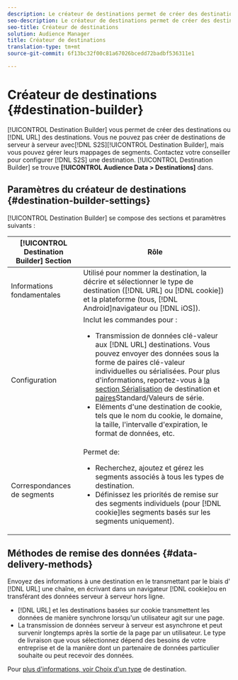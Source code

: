 ```yaml
---
description: Le créateur de destinations permet de créer des destinations d'URL avec cookie ou DNL. Vous ne pouvez pas créer de destinations de serveur à serveur (S 2 S) avec le créateur de destinations, mais vous pouvez gérer leurs mappages de segments. Contactez votre consultant pour configurer une destination S 2 S. Le créateur de destinations est situé dans Données d'audience > Destinations.
seo-description: Le créateur de destinations permet de créer des destinations d'URL avec cookie ou DNL. Vous ne pouvez pas créer de destinations de serveur à serveur (S 2 S) avec le créateur de destinations, mais vous pouvez gérer leurs mappages de segments. Contactez votre consultant pour configurer une destination S 2 S. Le créateur de destinations est situé dans Données d'audience > Destinations.
seo-title: Créateur de destinations
solution: Audience Manager
title: Créateur de destinations
translation-type: tm+mt
source-git-commit: 6f13bc32f00c81a67026bcedd72badbf536311e1

---
```



# Créateur de destinations {#destination-builder}

[!UICONTROL Destination Builder] vous permet de créer des destinations ou [!DNL URL] des destinations. Vous ne pouvez pas créer de destinations de serveur à serveur avec[!DNL S2S][!UICONTROL Destination Builder], mais vous pouvez gérer leurs mappages de segments. Contactez votre conseiller pour configurer [!DNL S2S] une destination. [!UICONTROL Destination Builder] se trouve **[!UICONTROL Audience Data > Destinations]** dans.

## Paramètres du créateur de destinations {#destination-builder-settings}

<!-- destination-builder.xml -->

[!UICONTROL Destination Builder] se compose des sections et paramètres suivants :

| [!UICONTROL Destination Builder] Section | Rôle |
|--- |--- |
| Informations fondamentales | Utilisé pour nommer la destination, la décrire et sélectionner le type de destination ([!DNL URL] ou [!DNL cookie]) et la plateforme (tous, [!DNL Android]navigateur ou [!DNL iOS]). |
| Configuration | Inclut les commandes pour : <br/><ul><li>Transmission de données clé-valeur aux [!DNL URL] destinations. Vous pouvez envoyer des données sous la forme de paires clé-valeur individuelles ou sérialisées. Pour plus d'informations, reportez-vous à [la section Sérialisation](../../features/destinations/key-value-pairs.md#destination-serialized) de destination et [paires](../../features/destinations/key-value-pairs.md)Standard/Valeurs de série. </li><li>Eléments d'une destination de cookie, tels que le nom du cookie, le domaine, la taille, l'intervalle d'expiration, le format de données, etc.</li></ul> |
| Correspondances de segments | Permet de: <br/><ul><li>Recherchez, ajoutez et gérez les segments associés à tous les types de destination. </li><li>Définissez les priorités de remise sur des segments individuels (pour [!DNL cookie]les segments basés sur les segments uniquement).</li></ul> |

## Méthodes de remise des données {#data-delivery-methods}

Envoyez des informations à une destination en le transmettant par le biais d' [!DNL URL] une chaîne, en écrivant dans un navigateur [!DNL cookie]ou en transférant des données serveur à serveur hors ligne.

* [!DNL URL] et les destinations basées sur cookie transmettent les données de manière synchrone lorsqu'un utilisateur agit sur une page.
* La transmission de données serveur à serveur est asynchrone et peut survenir longtemps après la sortie de la page par un utilisateur. Le type de livraison que vous sélectionnez dépend des besoins de votre entreprise et de la manière dont un partenaire de données particulier souhaite ou peut recevoir des données.

Pour [plus d'informations, voir Choix d'un type](../../features/destinations/destinations.md) de destination.
